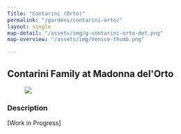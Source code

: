 ```yaml
---
Title: "Contarini (Orto)"
permalink: "/gardens/contarini-orto/"
layout: single
map-detail: "/assets/img/g-contarini-orto-det.png"
map-overview: "/assets/img/Venice-thumb.png"

---
```


## Contarini Family at Madonna del'Orto

<figure><img src="{{ page.map-detail | relative_url }}" class="img-ctr" align="center"/></figure>

### Description

\[Work in Progress\]
